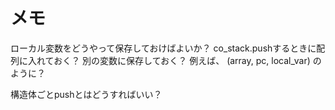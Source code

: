 # メモ

ローカル変数をどうやって保存しておけばよいか？
co_stack.pushするときに配列に入れておく？
別の変数に保存しておく？
例えば、
(array, pc, local_var)
のように？

構造体ごとpushとはどうすればいい？

